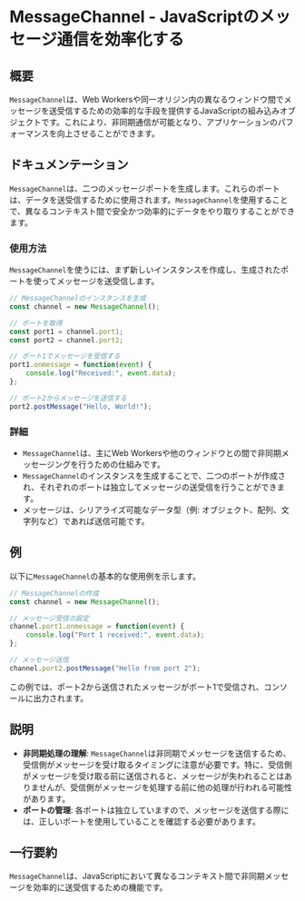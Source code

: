 <!--
Meta Description: # MessageChannel - JavaScriptのメッセージ通信を効率化する ## 概要 `MessageChannel`は、Web Workersや同一オリジン内の異なるウィンドウ間でメッセージを送受信するための効率的な手段を提供するJavaScriptの組み込みオブジェクトです。これに...
Meta Keywords: messagechannel, channel, const, port1, port2
-->

# MessageChannel - JavaScriptのメッセージ通信を効率化する

## 概要
`MessageChannel`は、Web Workersや同一オリジン内の異なるウィンドウ間でメッセージを送受信するための効率的な手段を提供するJavaScriptの組み込みオブジェクトです。これにより、非同期通信が可能となり、アプリケーションのパフォーマンスを向上させることができます。

## ドキュメンテーション
`MessageChannel`は、二つのメッセージポートを生成します。これらのポートは、データを送受信するために使用されます。`MessageChannel`を使用することで、異なるコンテキスト間で安全かつ効率的にデータをやり取りすることができます。

### 使用方法
`MessageChannel`を使うには、まず新しいインスタンスを作成し、生成されたポートを使ってメッセージを送受信します。

```javascript
// MessageChannelのインスタンスを生成
const channel = new MessageChannel();

// ポートを取得
const port1 = channel.port1;
const port2 = channel.port2;

// ポート1でメッセージを受信する
port1.onmessage = function(event) {
    console.log("Received:", event.data);
};

// ポート2からメッセージを送信する
port2.postMessage("Hello, World!");
```

### 詳細
- `MessageChannel`は、主にWeb Workersや他のウィンドウとの間で非同期メッセージングを行うための仕組みです。
- `MessageChannel`のインスタンスを生成することで、二つのポートが作成され、それぞれのポートは独立してメッセージの送受信を行うことができます。
- メッセージは、シリアライズ可能なデータ型（例: オブジェクト、配列、文字列など）であれば送信可能です。

## 例
以下に`MessageChannel`の基本的な使用例を示します。

```javascript
// MessageChannelの作成
const channel = new MessageChannel();

// メッセージ受信の設定
channel.port1.onmessage = function(event) {
    console.log("Port 1 received:", event.data);
};

// メッセージ送信
channel.port2.postMessage("Hello from port 2");
```

この例では、ポート2から送信されたメッセージがポート1で受信され、コンソールに出力されます。

## 説明
- **非同期処理の理解**: `MessageChannel`は非同期でメッセージを送信するため、受信側がメッセージを受け取るタイミングに注意が必要です。特に、受信側がメッセージを受け取る前に送信されると、メッセージが失われることはありませんが、受信側がメッセージを処理する前に他の処理が行われる可能性があります。
- **ポートの管理**: 各ポートは独立していますので、メッセージを送信する際には、正しいポートを使用していることを確認する必要があります。

## 一行要約
`MessageChannel`は、JavaScriptにおいて異なるコンテキスト間で非同期メッセージを効率的に送受信するための機能です。